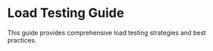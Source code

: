 # Load Testing Guide

This guide provides comprehensive load testing strategies and best practices.
